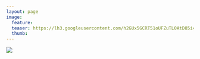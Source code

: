 ```yaml
---
layout: page
image:
  feature:
  teaser: https://lh3.googleusercontent.com/h2GUx5GCRT51oUFZuTL0AtD85i4GwQviO4b4dOIbsGI=w245
  thumb:
---
```


[![](https://lh3.googleusercontent.com/cpx2liE0RoTSy77NKJU-JcmZM37S8YD_Y5ptstNRtGg=w800)](https://lh3.googleusercontent.com/cpx2liE0RoTSy77NKJU-JcmZM37S8YD_Y5ptstNRtGg=s0)


